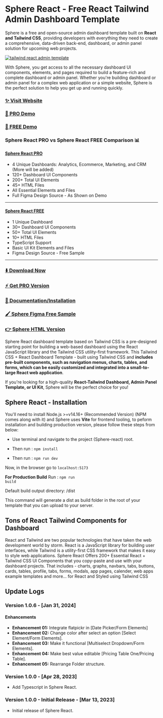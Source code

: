 # Sphere React - Free React Tailwind Admin Dashboard Template

Sphere is a free and open-source admin dashboard template built on **React and Tailwind CSS**, providing developers with everything they need to create a comprehensive, data-driven back-end, 
dashboard, or admin panel solution for upcoming web projects.

[![tailwind react admin template](https://ucarecdn.com/d2a6daed-eb9c-4c2f-8a95-4419c450e23a/Spherereact.jpg)](https://react-demo.Sphere.com/)


With Sphere, you get access to all the necessary dashboard UI components, elements, and pages required to build a feature-rich and complete dashboard or admin panel. Whether you're building dashboard or admin panel for a complex web application or a simple website, Sphere is the perfect solution to help you get up and running quickly.

### [✨ Visit Website](https://Sphere.com/)

### [🚀 PRO Demo](https://react-demo.Sphere.com/)
### [🚀 FREE Demo](https://free-react-demo.Sphere.com/)

### Sphere React PRO vs Sphere React FREE Comparison 📊

#### [Sphere React PRO](https://react-demo.Sphere.com/)
- 4 Unique Dashboards: Analytics, Ecommerce, Marketing, and CRM (More will be added)
- 120+ Dashboard UI Components
- 200+ Total UI Elements
- 45+ HTML Files
- All Essential Elements and Files
- Full Figma Design Source - As Shown on Demo

___

#### [Sphere React FREE](https://free-react-demo.Sphere.com/)
- 1 Unique Dashboard
- 30+ Dashboard UI Components
- 50+ Total UI Elements 
- 10+ HTML Files
- TypeScript Support
- Basic UI Kit Elements and Files
- Figma Design Source - Free Sample
___

### [⬇️ Download Now](https://Sphere.com/download)

### [⚡ Get PRO Version](https://Sphere.com/pricing)

### [📄 Documentation/Installation](https://Sphere.com/docs)

### [🖌️ Sphere Figma Free Sample](https://www.figma.com/community/file/1214477970819985778)

### [👉 Sphere HTML Version](https://github.com/Sphere/Sphere-free-tailwind-dashboard-template)

Sphere React dashboard template based on Tailwind CSS is a pre-designed starting point for building a web-based dashboard using the React JavaScript library and the Tailwind CSS utility-first framework. This Tailwind CSS + React Dashboard Template - built using Tailwind CSS and **includes pre-built components, such as navigation menus, charts, tables, and forms, which can be easily customized and integrated into a small-to-large React web application**.

If you're looking for a high-quality **React-Tailwind Dashboard, Admin Panel Template, or UI Kit**, Sphere will be the perfect choice for you!

## Sphere React - Installation

You'll need to install Node.js >=v14.16+ (Recommended Version) (NPM comes along with it) and Sphere uses **Vite** for frontend tooling, to peform installation and building production version, please follow these steps from below:

- Use terminal and navigate to the project (Sphere-react) root.

- Then run : <code>npm install</code>

- Then run : <code>npm run dev</code>

Now, in the browser go to <code>localhost:5173</code>

**For Production Build**
Run : <code>npm run build</code>

Default build output directory: /dist

This command will generate a dist as build folder in the root of your template that you can upload to your server.

## Tons of React Tailwind Components for Dashboard
React and Tailwind are two popular technologies that have taken the web development world by storm. React is a JavaScript library for building user interfaces, while Tailwind is a utility-first CSS framework that makes it easy to style web applications. Sphere React Offers 200+ Essential React + Tailwind CSS UI Components that you copy-paste and use with your dashboard projects. That includes - charts, graphs, navbars, tabs, buttons, cards, tables, profile, tabs, forms, modals, app pages, calender, web apps example templates and more... for React and Styled using Tailwind CSS



## Update Logs

### Version 1.0.6 - [Jan 31, 2024]

#### Enhancements

- **Enhancement 01:** Integrate flatpickr in [Date Picker/Form Elements]
- **Enhancement 02:** Change color after select an option [Select Element/Form Elements].
- **Enhancement 03:** Make it functional [Multiselect Dropdown/Form Elements].
- **Enhancement 04:** Make best value editable [Pricing Table One/Pricing Table].
- **Enhancement 05:** Rearrange Folder structure.

### Version 1.0.0 - [Apr 28, 2023]

- Add Typescript in Sphere React.

### Version 1.0.0 - Initial Release - [Mar 13, 2023]

- Initial release of Sphere React.